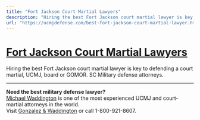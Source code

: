 ```yaml
---
title: "Fort Jackson Court Martial Lawyers"
description: "Hiring the best Fort Jackson court martial lawyer is key to defending a court martial, UCMJ, board or GOMOR. SC Military defense attorneys."
url: "https://ucmjdefense.com/best-fort-jackson-court-martial-lawyer.html"
---
```


# [Fort Jackson Court Martial Lawyers](https://ucmjdefense.com/best-fort-jackson-court-martial-lawyer.html)

Hiring the best Fort Jackson court martial lawyer is key to defending a court martial, UCMJ, board or GOMOR. SC Military defense attorneys.

---

**Need the best military defense lawyer?**  
[Michael Waddington](https://ucmjdefense.com/attorneys/michael-stewart-waddington-partner.html) is one of the most experienced UCMJ and court-martial attorneys in the world.  
Visit [Gonzalez & Waddington](https://ucmjdefense.com) or call 1-800-921-8607.
